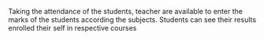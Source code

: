 Taking the attendance of the students, teacher are available to enter the marks of the students according the subjects. Students can see their results enrolled their self in respective courses
